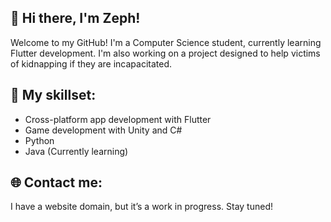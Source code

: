 ## 👋 Hi there, I'm Zeph!

Welcome to my GitHub! I'm a Computer Science student, currently learning Flutter development. I'm also working on a project designed to help victims of kidnapping if they are incapacitated.

## 🚀 My skillset:

- Cross-platform app development with Flutter
- Game development with Unity and C#
- Python
- Java (Currently learning)

## 🌐 Contact me:

I have a website domain, but it’s a work in progress. Stay tuned!


